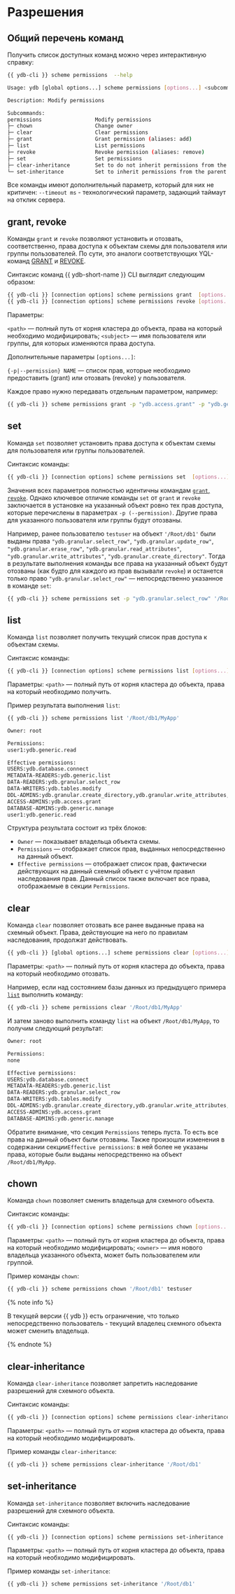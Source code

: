 # Разрешения

## Общий перечень команд

Получить список доступных команд можно через интерактивную справку:

```bash
{{ ydb-cli }} scheme permissions  --help
```

```bash
Usage: ydb [global options...] scheme permissions [options...] <subcommand>

Description: Modify permissions

Subcommands:
permissions                 Modify permissions
├─ chown                    Change owner
├─ clear                    Clear permissions
├─ grant                    Grant permission (aliases: add)
├─ list                     List permissions
├─ revoke                   Revoke permission (aliases: remove)
├─ set                      Set permissions
├─ clear-inheritance        Set to do not inherit permissions from the parent
└─ set-inheritance          Set to inherit permissions from the parent
```

Все команды имеют дополнительный параметр, который для них не критичен:
`--timeout ms` - технологический параметр, задающий таймаут на отклик сервера.

## grant, revoke

Команды `grant` и `revoke` позволяют установить и отозвать, соответственно, права доступа к объектам схемы для пользователя или группы пользователей. По сути, это аналоги соответствующих YQL-команд [GRANT](../../../yql/reference/syntax/grant.md) и [REVOKE](../../../yql/reference/syntax/revoke.md).

Синтаксис команд {{ ydb-short-name }} CLI выглядит следующим образом:

```bash
{{ ydb-cli }} [connection options] scheme permissions grant  [options...] <path> <subject>
{{ ydb-cli }} [connection options] scheme permissions revoke [options...] <path> <subject>
```

Параметры:

`<path>` — полный путь от корня кластера до объекта, права на который необходимо модифицировать;
`<subject>` — имя пользователя или группы, для которых изменяются права доступа.

Дополнительные параметры `[options...]`:

`{-p|--permission} NAME` — список прав, которые необходимо предоставить (grant) или отозвать (revoke) у пользователя.

Каждое право нужно передавать отдельным параметром, например:

```bash
{{ ydb-cli }} scheme permissions grant -p "ydb.access.grant" -p "ydb.generic.read" '/Root/db1/MyApp/Orders' testuser 
```

## set

Команда `set` позволяет установить права доступа к объектам схемы для пользователя или группы пользователей.

Синтаксис команды:

```bash
{{ ydb-cli }} [connection options] scheme permissions set  [options...] <path> <subject>
```

Значения всех параметров полностью идентичны командам [`grant`, `revoke`](#grant-revoke). Однако ключевое отличие команды `set` от `grant` и `revoke` заключается в установке на указанный объект ровно тех прав доступа, которые перечислены в параметрах `-p (--permission)`. Другие права для указанного пользователя или группы будут отозваны.

Например, ранее пользователю `testuser` на объект `'/Root/db1'` были выданы права `"ydb.granular.select_row"`, `"ydb.granular.update_row"`, `"ydb.granular.erase_row"`, `"ydb.granular.read_attributes"`, `"ydb.granular.write_attributes"`, `"ydb.granular.create_directory"`.
Тогда в результате выполнения команды все права на указанный объект будут отозваны (как будто для каждого из прав вызывали `revoke`) и останется только право `"ydb.granular.select_row"` — непосредственно указанное в команде `set`:

```bash
{{ ydb-cli }} scheme permissions set -p "ydb.granular.select_row" '/Root/db1' testuser
```

## list

Команда `list` позволяет получить текущий список прав доступа к объектам схемы.

Синтаксис команды:

```bash
{{ ydb-cli }} [connection options] scheme permissions list [options...] <path>
```

Параметры:
`<path>` — полный путь от корня кластера до объекта, права на который необходимо получить.

Пример результата выполнения `list`:

```bash
{{ ydb-cli }} scheme permissions list '/Root/db1/MyApp'
```

```bash
Owner: root

Permissions:
user1:ydb.generic.read

Effective permissions:
USERS:ydb.database.connect
METADATA-READERS:ydb.generic.list
DATA-READERS:ydb.granular.select_row
DATA-WRITERS:ydb.tables.modify
DDL-ADMINS:ydb.granular.create_directory,ydb.granular.write_attributes,ydb.granular.create_table,ydb.granular.remove_schema,ydb.granular.alter_schema
ACCESS-ADMINS:ydb.access.grant
DATABASE-ADMINS:ydb.generic.manage
user1:ydb.generic.read
```

Структура результата состоит из трёх блоков:

- `Owner` — показывает владельца объекта схемы.  
- `Permissions` — отображает список прав, выданных непосредственно на данный объект.  
- `Effective permissions` — отображает список прав, фактически действующих на данный схемный объект с учётом правил наследования прав.  Данный список также включает все права, отображаемые в секции `Permissions`.

## clear

Команда `clear` позволяет отозвать все ранее выданные права на схемный объект. Права, действующие на него по правилам наследования, продолжат действовать.

```bash
{{ ydb-cli }} [global options...] scheme permissions clear [options...] <path>
```

Параметры:
`<path>` — полный путь от корня кластера до объекта, права на который необходимо отозвать.

Например, если над состоянием базы данных из предыдущего примера [`list`](#list) выполнить команду:

```bash
{{ ydb-cli }} scheme permissions clear '/Root/db1/MyApp' 
```

И затем заново выполнить команду `list` на объект `/Root/db1/MyApp`, то получим следующий результат:

```bash
Owner: root

Permissions:
none

Effective permissions:
USERS:ydb.database.connect
METADATA-READERS:ydb.generic.list
DATA-READERS:ydb.granular.select_row
DATA-WRITERS:ydb.tables.modify
DDL-ADMINS:ydb.granular.create_directory,ydb.granular.write_attributes,ydb.granular.create_table,ydb.granular.remove_schema,ydb.granular.alter_schema
ACCESS-ADMINS:ydb.access.grant
DATABASE-ADMINS:ydb.generic.manage
```

Обратите внимание, что секция `Permissions` теперь пуста. То есть все права на данный объект были отозваны. Также произошли изменения в содержании секции`Effective permissions`: в ней более не указаны права, которые были выданы непосредственно на объект `/Root/db1/MyApp`.

## chown

Команда `chown` позволяет сменить владельца для схемного объекта.

Синтаксис команды:

```bash
{{ ydb-cli }} [connection options] scheme permissions chown [options...] <path> <owner>
```

Параметры:
`<path>` — полный путь от корня кластера до объекта, права на который необходимо модифицировать;
`<owner>` — имя нового владельца указанного объекта, может быть пользователем или группой.

Пример команды `chown`:

```bash
{{ ydb-cli }} scheme permissions chown '/Root/db1' testuser
```

{% note info %}

В текущей версии {{ ydb }} есть ограничение, что только непосредственно пользователь - текущий владелец схемного объекта может сменить владельца.

{% endnote %}

## clear-inheritance

Команда `clear-inheritance` позволяет запретить наследование разрешений для схемного объекта.

Синтаксис команды:

```bash
{{ ydb-cli }} [connection options] scheme permissions clear-inheritance [options...] <path>
```

Параметры:
`<path>` — полный путь от корня кластера до объекта, права на который необходимо модифицировать.

Пример команды `clear-inheritance`:

```bash
{{ ydb-cli }} scheme permissions clear-inheritance '/Root/db1'
```

## set-inheritance

Команда `set-inheritance` позволяет включить наследование разрешений для схемного объекта.

Синтаксис команды:

```bash
{{ ydb-cli }} [connection options] scheme permissions set-inheritance [options...] <path>
```

Параметры:
`<path>` — полный путь от корня кластера до объекта, права на который необходимо модифицировать.

Пример команды `set-inheritance`:

```bash
{{ ydb-cli }} scheme permissions set-inheritance '/Root/db1'
```
